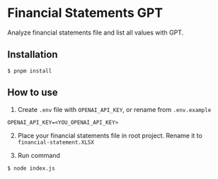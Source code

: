# Financial Statements GPT

Analyze financial statements file and list all values with GPT.

## Installation

```
$ pnpm install
```

## How to use

1. Create `.env` file with `OPENAI_API_KEY`, or rename from `.env.example`

```
OPENAI_API_KEY=<YOU_OPENAI_API_KEY>
```

2. Place your financial statements file in root project. Rename it to `financial-statement.XLSX` 

3. Run command

```
$ node index.js
```
